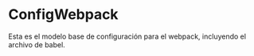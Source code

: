 # ConfigWebpack
Esta es el modelo base de configuración para el webpack, incluyendo el archivo de babel.
